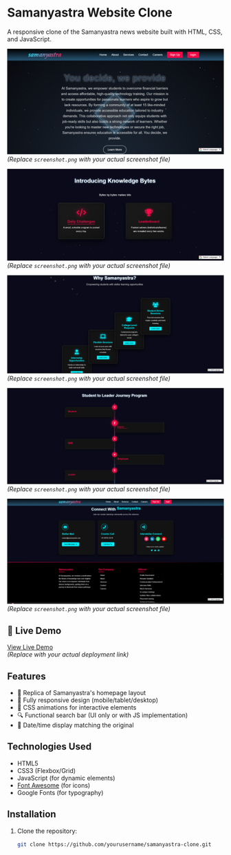# Samanyastra Website Clone

A responsive clone of the Samanyastra news website built with HTML, CSS, and JavaScript.

![Samanyastra Clone Screenshot](./image/mdFileImages/first.png)  
*(Replace `screenshot.png` with your actual screenshot file)*


![Samanyastra Clone Screenshot](./image/mdFileImages/second.png)  
*(Replace `screenshot.png` with your actual screenshot file)*

![Samanyastra Clone Screenshot](./image/mdFileImages/four.png)  
*(Replace `screenshot.png` with your actual screenshot file)*

![Samanyastra Clone Screenshot](./image/mdFileImages/threed.png)  
*(Replace `screenshot.png` with your actual screenshot file)*

![Samanyastra Clone Screenshot](./image/mdFileImages/five.png)  
*(Replace `screenshot.png` with your actual screenshot file)*
## 🔗 Live Demo  
[View Live Demo](https://samanyastra-website.netlify.app/)  
*(Replace with your actual deployment link)*

## Features

- 📰 Replica of Samanyastra's homepage layout
- 📱 Fully responsive design (mobile/tablet/desktop)
- 🎨 CSS animations for interactive elements
- 🔍 Functional search bar (UI only or with JS implementation)
- 📅 Date/time display matching the original

## Technologies Used

- HTML5
- CSS3 (Flexbox/Grid)
- JavaScript (for dynamic elements)
- [Font Awesome](https://fontawesome.com/) (for icons)
- Google Fonts (for typography)

## Installation

1. Clone the repository:
   ```bash
   git clone https://github.com/yourusername/samanyastra-clone.git